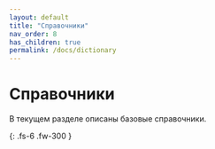 ```yaml
---
layout: default
title: "Справочники"
nav_order: 8
has_children: true
permalink: /docs/dictionary
---
```


# Справочники

В текущем разделе описаны базовые справочники.

{: .fs-6 .fw-300 }
